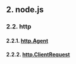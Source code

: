 ## 2. node.js

### 2.2. http

#### 2.2.1. [http.Agent](https://github.com/ivyTa/ivyTa.github.io/blob/master/node/02-http/01-http.Agent.md)
#### 2.2.2. [http.ClientRequest](https://github.com/ivyTa/ivyTa.github.io/blob/master/node/02-http/02-http.ClientRequest.md)
